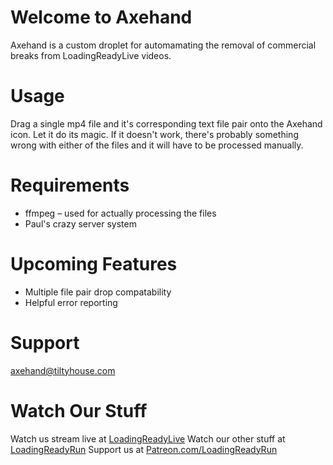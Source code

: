 # Welcome to Axehand
Axehand is a custom droplet for automamating the removal of commercial breaks from LoadingReadyLive videos. 

# Usage
Drag a single mp4 file and it's corresponding text file pair onto the Axehand icon. Let it do its magic. If it doesn't work, there's probably something wrong with either of the files and it will have to be processed manually.

# Requirements
- ffmpeg – used for actually processing the files
- Paul's crazy server system

# Upcoming Features
- Multiple file pair drop compatability
- Helpful error reporting

# Support
axehand@tiltyhouse.com

# Watch Our Stuff
Watch us stream live at [LoadingReadyLive](http://www.twitch.tv/loadingreadyrunr)
Watch our other stuff at [LoadingReadyRun](http://loadingreadyrun.com)
Support us at [Patreon.com/LoadingReadyRun](http://patreon.com/loadingreadyrun)